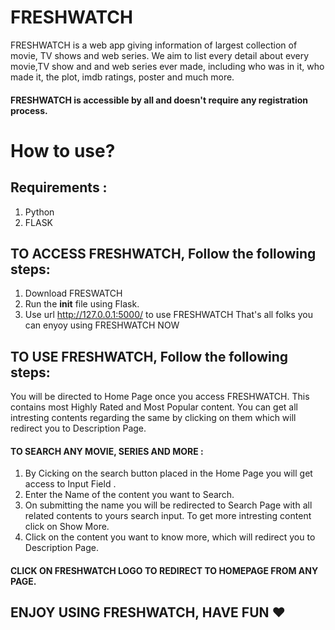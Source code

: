 # FRESHWATCH

FRESHWATCH is a web app giving information of largest collection of movie, TV shows and web series. We aim to list every detail about every movie,TV show and and web series ever made, including who was in it, who made it, the plot, imdb ratings, poster and much more.

#### FRESHWATCH is accessible by all and doesn't require any registration process. 

# How to use?
## Requirements :
1. Python
2. FLASK

## TO ACCESS FRESHWATCH, Follow the following steps:
1. Download FRESWATCH
2. Run the __init__ file using Flask.
3. Use url http://127.0.0.1:5000/ to use FRESHWATCH
That's all folks you can enyoy using FRESHWATCH NOW

## TO USE FRESHWATCH, Follow the following steps:
   You will be directed to Home Page once you access FRESHWATCH. This contains most Highly Rated and Most Popular content. You can get all intresting contents regarding the same by clicking on them which will redirect you to Description Page.
   
   #### TO SEARCH ANY MOVIE, SERIES AND MORE :
   1. By Cicking on the search button placed in the Home Page you will get access to Input Field .
   2. Enter the Name of the content you want to Search.
   3. On submitting the name you will be redirected to Search Page with all related contents to yours search input. To get more intresting           content click on Show More.
   4. Click on the content you want to know more, which will redirect you to Description Page.
   
   #### CLICK ON FRESHWATCH LOGO TO REDIRECT TO HOMEPAGE FROM ANY PAGE.

   
   ## ENJOY USING FRESHWATCH, HAVE FUN :heart:

